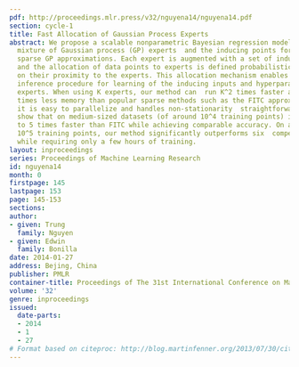 ```yaml
---
pdf: http://proceedings.mlr.press/v32/nguyena14/nguyena14.pdf
section: cycle-1
title: Fast Allocation of Gaussian Process Experts
abstract: We propose a scalable nonparametric Bayesian regression model based on a
  mixture of Gaussian process (GP) experts  and the inducing points formalism underpinning
  sparse GP approximations. Each expert is augmented with a set of inducing points,
  and the allocation of data points to experts is defined probabilistically based
  on their proximity to the experts. This allocation mechanism enables a fast variational
  inference procedure for learning of the inducing inputs and hyperparameters of the
  experts. When using K experts, our method can  run K^2 times faster and use K^2
  times less memory than popular sparse methods such as the FITC approximation. Furthermore,
  it is easy to parallelize and handles non-stationarity  straightforwardly. Our experiments
  show that on medium-sized datasets (of around 10^4 training points) it  trains up
  to 5 times faster than FITC while achieving comparable accuracy. On a large dataset  of
  10^5 training points, our method significantly outperforms six  competitive baselines
  while requiring only a few hours of training.
layout: inproceedings
series: Proceedings of Machine Learning Research
id: nguyena14
month: 0
firstpage: 145
lastpage: 153
page: 145-153
sections: 
author:
- given: Trung
  family: Nguyen
- given: Edwin
  family: Bonilla
date: 2014-01-27
address: Bejing, China
publisher: PMLR
container-title: Proceedings of The 31st International Conference on Machine Learning
volume: '32'
genre: inproceedings
issued:
  date-parts:
  - 2014
  - 1
  - 27
# Format based on citeproc: http://blog.martinfenner.org/2013/07/30/citeproc-yaml-for-bibliographies/
---
```

